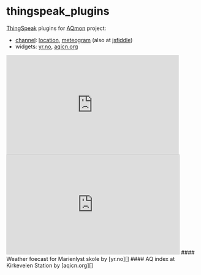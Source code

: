 # thingspeak_plugins
[ThingSpeak][] plugins for [AQmon][] project:

- [channel][]: [location][], [meteogram][] (also at [jsfiddle][])
- widgets: [yr.no][], [aqicn.org][]

[AQmon]:   https://github.com/avaldebe/AQmon
[thingspeak]:https://thingspeak.com
[channel]:   http://thingspeak.com/channels/37527
[location]:  http://thingspeak.com/channels/37527/maps/channel_show
[meteogram]: http://thingspeak.com/plugins/15643
[jsfiddle]:  http://jsfiddle.net/avaldebe/dh2v4r8t
[yr.no]:     http://www.yr.no/place/Norway/Oslo/Oslo/Marienlyst_skole
[aqicn.org]: http://aqicn.org/city/norway/norway/oslo/kirkeveien

<iframe width="450" height="260" frameborder="0" scrolling="no" src="http://thingspeak.com/channels/37527/maps/channel_show?width=450&height=260">
#### [channel][] [location][] widget.
</iframe>
<iframe width="450" height="260" style="border: 1px solid #cccccc;" src="http://thingspeak.com/plugins/15643" >
#### [channel][] [meteogram][] plugin.
</iframe>
<script src="http://www.yr.no/place/Norway/Oslo/Oslo/Marienlyst_skole/external_box_hour_by_hour.js"></script>
<noscript>
#### Weather foecast for Marienlyst skole by [yr.no][]
</noscript>
<script type='text/javascript' src='http://aqicn.org/?city=Norway/Norway/Oslo/Kirkeveien&widgetscript&size=xxl'></script>
<noscript>
#### AQ index at Kirkeveien Station by [aqicn.org][]
</noscript>
